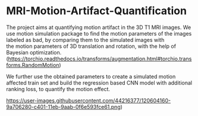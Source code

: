 # MRI-Motion-Artifact-Quantification

The project aims at quantifying motion artifact in the 3D T1 MRI images.
We use motion simulation  package to find the motion parameters of
the images labeled as bad, by comparing them to the simulated images with  
the motion parameters of 3D translation and rotation, with the help of Bayesian optimization.
(https://torchio.readthedocs.io/transforms/augmentation.html#torchio.transforms.RandomMotion)

We further use the obtained parameters to create a simulated motion affected
train set and build the regression based CNN model with additional ranking loss,
to quantify the motion effect.

https://user-images.githubusercontent.com/44216377/120604160-9a706280-c401-11eb-9aab-0f6e593fce61.png)
